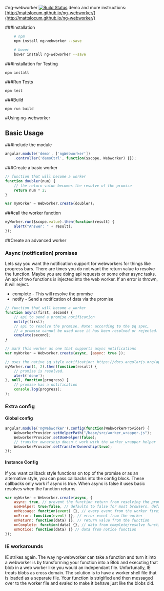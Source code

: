 #ng-webworker [![Build Status](https://travis-ci.org/mattslocum/ng-webworker.svg?branch=master)](https://travis-ci.org/mattslocum/ng-webworker)
demo and more instructions: [http://mattslocum.github.io/ng-webworker/](http://mattslocum.github.io/ng-webworker/)

###Installation
```bash
    # npm
    npm install ng-webworker --save
```
```bash    
    # bower
    bower install ng-webworker --save
```

###Installation for Testing

    npm install

###Run Tests

    npm test

###Build

    npm run build


#Using ng-webworker
## Basic Usage

###Include the module
```javascript
angular.module('demo', ['ngWebworker'])
    .controller('demoCtrl', function($scope, Webworker) {});
```

###Create a basic worker
```javascript
// function that will become a worker
function doubler(num) {
    // the return value becomes the resolve of the promise
    return num * 2;
}

var myWorker = Webworker.create(doubler);
```

###call the worker function
```javascript
myWorker.run($scope.value).then(function(result) {
    alert("Answer: " + result);
});
```



##Create an advanced worker
### Async (notification) promises
Lets say you want the notification support for webworkers for things like progress bars. There are times you do not want the return value to resolve the function. Maybe you are doing api requests or some other async tasks. An api of two functions is injected into the web worker. If an error is thrown, it will reject.
* complete - This will resolve the promise
* notify - Send a notification of data via the promise
```javascript
// function that will become a worker
function async(first, second) {
    // api to send a promise notification
    notify(first);
    // api to resolve the promise. Note: according to the $q spec, 
    // a promise cannot be used once it has been resolved or rejected.
    complete(second);
}

// mark this worker as one that supports async notifications
var myWorker = Webworker.create(async, {async: true });

// uses the native $q style notification: https://docs.angularjs.org/api/ng/service/$q
myWorker.run(1, 2).then(function(result) {
    // promise is resolved.
    alert('done');
}, null, function(progress) {
    // promise has a notification
    console.log(progress);
);
```

### Extra config
#### Global config
```javascript
angular.module('ngWebworker').config(function(WebworkerProvider) {
    WebworkerProvider.setHelperPath("/base/src/worker_wrapper.js");
    WebworkerProvider.setUseHelper(false);
    // transfer ownership doesn't work with the worker_wrapper helper
    WebworkerProvider.setTransferOwnership(true);
});
```

#### Instance Config
If you want callback style functions on top of the promise or as an alternative style, you can pass callbacks into the config block. These callbacks only work if async is true. When async is false it uses basic resolves when the function returns.
```javascript
var myWorker = Webworker.create(async, {
    async: true, // prevent the function return from resolving the promise
    useHelper: true/false, // defaults to false for most browsers. defaults to true for IE.
    onMessage: function(event) {}, // every event from the worker fires this when async:true
    onError: function(event) {}, // error event from the worker
    onReturn: function(data) {}, // return value from the function
    onComplete: function(data) {}, // data from complete/resolve function
    onNotice: function(data) {} // data from notice function
});
```

### IE workarounds
IE strikes again. The way ng-webworker can take a function and turn it into a webworker is by transforming your function into a Blob and executing that blob in a web worker like you would an independant file. Unfortunatly, IE treats blobs as cross domain. The solution is to have a worker shell file that is loaded as a separate file. Your function is strigified and then messaged over to the worker file and evaled to make it behave just like the blobs did.

